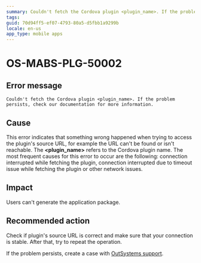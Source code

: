 ```yaml
---
summary: Couldn't fetch the Cordova plugin <plugin_name>. If the problem persists, check our documentation for more information.
tags:
guid: 70d94ff5-ef07-4793-80a5-d5fbb1a9299b
locale: en-us
app_type: mobile apps
---
```


# OS-MABS-PLG-50002

## Error message

`Couldn't fetch the Cordova plugin <plugin_name>. If the problem persists, check our documentation for more information.`

## Cause

This error indicates that something wrong happened when trying to access the plugin's source URL, for example the URL can't be found or isn't reachable. The **&lt;plugin_name&gt;** refers to the Cordova plugin name. The most frequent causes for this error to occur are the following: connection interrupted while fetching the plugin, connection interrupted due to timeout issue while fetching the plugin or other network issues.

## Impact

Users can't generate the application package.

## Recommended action

Check if plugin's source URL is correct and make sure that your connection is stable. After that, try to repeat the operation.

If the problem persists, create a case with [OutSystems support](https://success.outsystems.com/Support).
